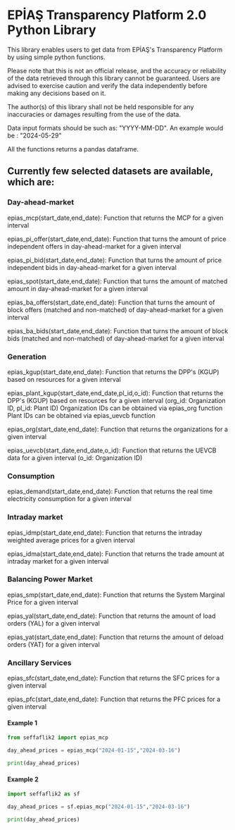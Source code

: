 # EPİAŞ Transparency Platform 2.0 Python Library

This library enables users to get data from EPİAŞ's Transparency Platform by using simple python functions.

Please note that this is not an official release, and the accuracy or reliability of the data retrieved through this library cannot be guaranteed. Users are advised to exercise caution and verify the data independently before making any decisions based on it. 

The author(s) of this library shall not be held responsible for any inaccuracies or damages resulting from the use of the data.

Data input formats should be such as: "YYYY-MM-DD". An example would be : "2024-05-29"

All the functions returns a pandas dataframe.

## Currently few selected datasets are available, which are:

### Day-ahead-market
epias_mcp(start_date,end_date): Function that returns the MCP for a given interval

epias_pi_offer(start_date,end_date):  Function that turns the amount of price independent offers in day-ahead-market for a given interval

epias_pi_bid(start_date,end_date):  Function that turns the amount of price independent bids in day-ahead-market for a given interval

epias_spot(start_date,end_date): Function that turns the amount of matched amount in day-ahead-market for a given interval

epias_ba_offers(start_date,end_date):  Function that turns the amount of block offers (matched and non-matched) of day-ahead-market for a given interval

epias_ba_bids(start_date,end_date):  Function that turns the amount of block bids (matched and non-matched) of day-ahead-market for a given interval


### Generation

epias_kgup(start_date,end_date): Function that returns the DPP's (KGUP) based on resources for a given interval

epias_plant_kgup(start_date,end_date,pl_id,o_id): Function that returns the DPP's (KGUP) based on resources for a given interval (org_id: Organization ID, pl_id: Plant ID) Organization IDs can be obtained via epias_org function Plant IDs can be obtained via  epias_uevcb function

epias_org(start_date,end_date): Function that returns the organizations for a given interval

epias_uevcb(start_date,end_date,o_id): Function that returns the UEVCB data for a given interval (o_id: Organization ID)

### Consumption

epias_demand(start_date,end_date): Function that returns the real time electricity consumption for a given interval

### Intraday market

epias_idmp(start_date,end_date): Function that returns the intraday weighted average prices for a given interval

epias_idma(start_date,end_date): Function that returns the trade amount at intraday market for a given interval 

### Balancing Power Market

epias_smp(start_date,end_date): Function that returns the System Marginal Price for a given interval 

epias_yal(start_date,end_date): Function that returns the amount of load orders (YAL) for a given interval 

epias_yat(start_date,end_date): Function that returns the amount of deload orders (YAT) for a given interval

### Ancillary Services

epias_sfc(start_date,end_date): Function that returns the SFC prices for a given interval

epias_pfc(start_date,end_date): Function that returns the PFC prices for a given interval





#### Example 1
```python
from seffaflik2 import epias_mcp

day_ahead_prices = epias_mcp("2024-01-15","2024-03-16")

print(day_ahead_prices)
```

#### Example 2
```python
import seffaflik2 as sf

day_ahead_prices = sf.epias_mcp("2024-01-15","2024-03-16")

print(day_ahead_prices)
```


